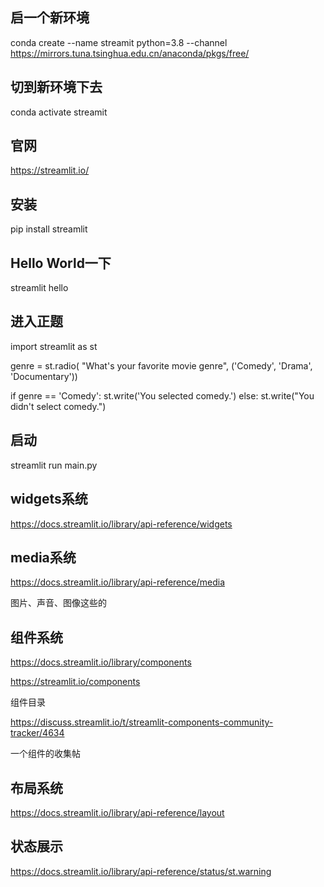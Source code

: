 ## 启一个新环境
conda create --name streamit python=3.8 --channel https://mirrors.tuna.tsinghua.edu.cn/anaconda/pkgs/free/

## 切到新环境下去
conda activate streamit

## 官网
https://streamlit.io/

## 安装
pip install streamlit

## Hello World一下
streamlit hello

## 进入正题
import streamlit as st

genre = st.radio(
     "What's your favorite movie genre",
     ('Comedy', 'Drama', 'Documentary'))

if genre == 'Comedy':
     st.write('You selected comedy.')
else:
     st.write("You didn't select comedy.")

## 启动
streamlit run main.py

## widgets系统
https://docs.streamlit.io/library/api-reference/widgets

## media系统
https://docs.streamlit.io/library/api-reference/media

图片、声音、图像这些的

## 组件系统
https://docs.streamlit.io/library/components

https://streamlit.io/components

组件目录

https://discuss.streamlit.io/t/streamlit-components-community-tracker/4634

一个组件的收集帖

## 布局系统
https://docs.streamlit.io/library/api-reference/layout

## 状态展示
https://docs.streamlit.io/library/api-reference/status/st.warning

